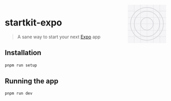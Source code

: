 <img src="./src/assets/icon.png" align="right" width="120" height="120" />

# startkit-expo

> A sane way to start your next [Expo](https://expo.dev) app

## Installation

```sh
pnpm run setup
```

## Running the app

```sh
pnpm run dev
```
